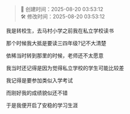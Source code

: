 <!-- timestamp inserted -->
> 📄 创建时间：2025-08-20 03:53:12  
> 🛠️ 修改时间：2025-08-20 03:53:12

我是转校生，去马村小学之前我在私立学校读书

那个时候我大抵是要读三四年级?记不大清楚

依稀当时转到那里的时候，老师还不太愿意

我当时还记得是因为觉得私立学校的学生可能比较差

我记得是要参加类似入学考试

而刚好我的成绩貌似还不错

于是我便开启了安稳的学习生涯